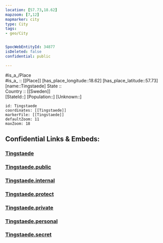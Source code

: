 ```yaml
---
location: [57.73,18.62] 
mapzoom: [7,12] 
mapmarker: city 
type: City
tags:
- geo/City


SpocWebEntityId: 34877
isDeleted: false
confidential: public

---
```

#is_a_/Place  
#is_a_ :: [[Place]] 
[has_place_longitude::18.62] 
[has_place_latitude::57.73] 
[name::Tingstaede] 
State ::  
Country :: [[Sweden]]  
[StateId::] 
[Population::] 
[Unknown::] 


```leaflet
id: Tingstaede
coordinates: [[Tingstaede]] 
markerFile: [[Tingstaede]] 
defaultZoom: 11 
maxZoom: 18
```


## Confidential Links & Embeds: 

### [Tingstaede](/_Standards/Earth/Continent/Europe/Europe~North/Sweden/Provinces~Sweden/Gotland/City/Tingstaede.md) 

### [Tingstaede.public](/_public/Earth/Continent/Europe/Europe~North/Sweden/Provinces~Sweden/Gotland/City/Tingstaede.public.md) 

### [Tingstaede.internal](/_internal/Earth/Continent/Europe/Europe~North/Sweden/Provinces~Sweden/Gotland/City/Tingstaede.internal.md) 

### [Tingstaede.protect](/_protect/Earth/Continent/Europe/Europe~North/Sweden/Provinces~Sweden/Gotland/City/Tingstaede.protect.md) 

### [Tingstaede.private](/_private/Earth/Continent/Europe/Europe~North/Sweden/Provinces~Sweden/Gotland/City/Tingstaede.private.md) 

### [Tingstaede.personal](/_personal/Earth/Continent/Europe/Europe~North/Sweden/Provinces~Sweden/Gotland/City/Tingstaede.personal.md) 

### [Tingstaede.secret](/_secret/Earth/Continent/Europe/Europe~North/Sweden/Provinces~Sweden/Gotland/City/Tingstaede.secret.md)

